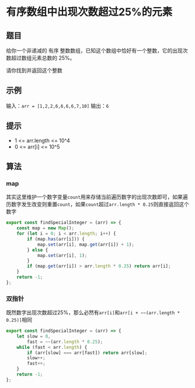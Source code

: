 # 有序数组中出现次数超过25%的元素

## 题目

给你一个非递减的 有序 整数数组，已知这个数组中恰好有一个整数，它的出现次数超过数组元素总数的 25%。

请你找到并返回这个整数

## 示例

输入：`arr = [1,2,2,6,6,6,6,7,10]`
输出：`6`

## 提示

- 1 <= arr.length <= 10^4
- 0 <= arr[i] <= 10^5

## 算法

### map

其实这里维护一个数字变量`count`用来存储当前遍历数字的出现次数即可，如果遍历数字发生改变则重置`count`，如果`count`超过`arr.length * 0.25`则直接返回这个数字

```js
export const findSpecialInteger = (arr) => {
	const map = new Map();
	for (let i = 0; i < arr.length; i++) {
		if (map.has(arr[i])) {
			map.set(arr[i], map.get(arr[i]) + 1);
		} else {
			map.set(arr[i], 1);
		}
		if (map.get(arr[i]) > arr.length * 0.25) return arr[i];
	}
	return -1;
};
```

### 双指针

既然数字出现次数超过25%，那么必然有`arr[i]`和`arr[i + ~~(arr.length * 0.25)]`相同

```js
export const findSpecialInteger = (arr) => {
	let slow = 0,
		fast = ~~(arr.length * 0.25);
	while (fast < arr.length) {
		if (arr[slow] === arr[fast]) return arr[slow];
		slow++;
		fast++;
	}
	return -1;
};
```